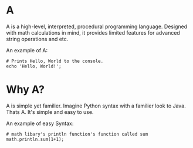 # A

A is a high-level, interpreted, procedural programming language. Designed with math calculations in mind, it provides limited features for advanced string operations and etc.

An example of A:

    # Prints Hello, World to the console.
    echo 'Hello, World!';

# Why A?
A is simple yet familier. Imagine Python syntax with a familier look to Java. Thats A. It's simple and easy to use. 

An example of easy Syntax:

    # math libary's println function's function called sum
    math.println.sum(1+1);